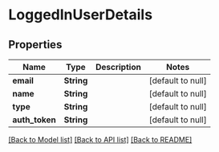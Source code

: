 # LoggedInUserDetails
## Properties

| Name | Type | Description | Notes |
|------------ | ------------- | ------------- | -------------|
| **email** | **String** |  | [default to null] |
| **name** | **String** |  | [default to null] |
| **type** | **String** |  | [default to null] |
| **auth\_token** | **String** |  | [default to null] |

[[Back to Model list]](../README.md#documentation-for-models) [[Back to API list]](../README.md#documentation-for-api-endpoints) [[Back to README]](../README.md)

